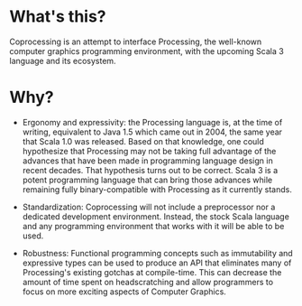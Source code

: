 # What's this?

Coprocessing
is an attempt to interface
Processing, the well-known computer graphics programming environment,
with the upcoming Scala 3 language and its ecosystem.

# Why?

- Ergonomy and expressivity:
the Processing language is,
at the time of writing,
equivalent to Java 1.5
which came out in 2004,
the same year that Scala 1.0 was released.
Based on that knowledge,
one could hypothesize that
Processing may not be taking full advantage of the
advances that have been made in programming language design in recent decades.
That hypothesis turns out to be correct.
Scala 3 is a potent programming language that can bring those advances
while remaining fully binary-compatible with Processing as it currently stands.

- Standardization:
Coprocessing will not include a preprocessor nor a dedicated development environment.
Instead,
the stock Scala language and any programming environment that works with it
will be able to be used.

- Robustness:
Functional programming concepts
such as
immutability and
expressive types
can be used to produce an API that eliminates many of Processing's existing gotchas at compile-time.
This can decrease the amount of time spent on headscratching
and allow programmers to focus on more exciting aspects of Computer Graphics.
